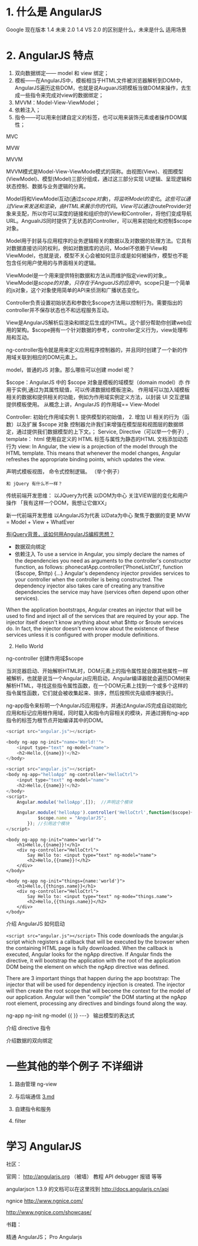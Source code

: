 
# 1. 什么是 AngularJS

Google
现在版本 1.4
未来 2.0
1.4 VS 2.0 的区别是什么，未来是什么
适用场景

# 2. AngularJS 特点


1. 双向数据绑定—— model 和 view 绑定；
2. 模板——在AngularJS中，模板相当于HTML文件被浏览器解析到DOM中，AngularJS遍历这些DOM，也就是说AuguarJS把模板当做DOM来操作，去生成一些指令来完成对view的数据绑定；
3. MVVM：Model-View-ViewModel；
4. 依赖注入；
5. 指令——可以用来创建自定义的标签，也可以用来装饰元素或者操作DOM属性；



MVC

MVW

MVVM


MVVM模式是Model-View-ViewMode模式的简称。由视图(View)、视图模型(ViewModel)、模型(Model)三部分组成，通过这三部分实现 UI逻辑、呈现逻辑和状态控制、数据与业务逻辑的分离。

Model将和ViewModel互动(通过$scope对象)，将监听Model的变化。这些可以通过View来发送和渲染，由HTML来展示你的 代码。View可以通过$routeProvider对象来支配，所以你可以深度的链接和组织你的View和Controller，将他们变成导航 URL。AngualrJS同时提供了无状态的Controller，可以用来初始化和控制$scope对象。


Model用于封装与应用程序的业务逻辑相关的数据以及对数据的处理方法。它具有对数据直接访问的权利，例如对数据库的访问，Model不依赖于View和ViewModel，也就是说，模型不关心会被如何显示或是如何被操作，模型也不能包含任何用户使用的与界面相关的逻辑。

ViewModel是一个用来提供特别数据和方法从而维护指定view的对象,。ViewModel是$scope的对象，只存在于AnguarJS的应用中。$scope只是一个简单的js对象，这个对象使用简单的API来侦测和广播状态变化。

Controller负责设置初始状态和参数化$scope方法用以控制行为。需要指出的controller并不保存状态也不和远程服务互动。

View是AngularJS解析后渲染和绑定后生成的HTML。这个部分帮助你创建web应用的架构。$scope拥有一个针对数据的参考，controller定义行为，view处理布局和互动。

ng-controller指令就是用来定义应用程序控制器的，并且同时创建了一个新的作用域关联到相应的DOM元素上。


model，普通的JS 对象。那么哪些可以创建 model 呢？





$scope：AngularJS 中的 $scope 对象是模板的域模型（domain  model）亦 作用于实例,通过为其属性赋值，可以传递数据给模板渲染。
作用域可以加入域模板相关的数据和提供相关的功能，例如为作用域实例定义方法，以封装 UI 交互逻辑提供模板使用。
从概念上讲，AngularJS 的作用域== View-Model


Controller: 初始化作用域实例
            1. 提供模型的初始值，
            2. 增加 UI 相关的行为（函数）以及扩展 $scope 对象
控制器允许我们来增强在模型层和视图层的数据绑定，通过提供我们数据模型的上下文。；
Service,
Directive（可以举一个例子）,
template： html 使用自定义的 HTML 标签与属性为静态的HTML 文档添加动态行为
view: In Angular, the view is a projection of the model through the HTML template.
This means that whenever the model changes, Angular refreshes the appropriate binding points, which updates the view.



声明式模板视图，
命令式控制逻辑。
（举个例子）


    和 jQuery 有什么不一样？

传统前端开发思维：
    以JQuery为代表
    以DOM为中心
    关注VIEW层的变化和用户操作
    「我有这样一个DOM，我想让它做XX」

新一代前端开发思维
    以AngularJS为代表
    以Data为中心
    聚焦于数据的变更
    MVW = Model + View + WhatEver

[有jQuery背景，该如何用AngularJS编程思想？](http://blog.jobbole.com/46589/)


- 数据双向绑定
- 依赖注入
To use a service in Angular, you simply declare the names of the dependencies you need as arguments to the controller's constructor function, as follows:
phonecatApp.controller('PhoneListCtrl', function ($scope, $http) {...}
Angular's dependency injector provides services to your controller when the controller is being constructed. The dependency injector also takes care of creating any transitive dependencies the service may have (services often depend upon other services).

When the application bootstraps, Angular creates an injector that will be used to find and inject all of the services that are required by your app. The injector itself doesn't know anything about what $http or $route services do. In fact, the injector doesn't even know about the existence of these services unless it is configured with proper module definitions.

2. Hello World

ng-controller 创建作用域$scope

当浏览器启动、开始解析HTML时，DOM元素上的指令属性就会跟其他属性一样被解析，也就是说当一个Angular.js应用启动，Angular编译器就会遍历DOM树来解析HTML，寻找这些指令属性函数，在一个DOM元素上找到一个或多个这样的指令属性函数，它们就会被收集起来、排序，然后按照优先级顺序被执行。


ng-app指令来标明一个AngularJS应用程序，并通过AngularJS完成自动初始化应用和标记应用根作用域，同时载入和指令内容相关的模块，并通过拥有ng-app指令的标签为根节点开始编译其中的DOM。



```js
<script src="angular.js"></script>

<body ng-app ng-init="name='World!'">
    <input type="text" ng-model="name">
    <h2>Hello,{{name}}!</h2>
</body>
```


```js
<script src="angular.js"></script>
<body ng-app="helloApp" ng-controller="HelloCtrl">
    <input type="text" ng-model="name">
    <h2>Hello,{{name}}!</h2>
</body>
<script>
    Angular.module('helloApp',[]);  //声明这个模块

    Angular.module('helloApp').controller('HelloCtrl',function($scope){
            $scope.name = "AngularJS";
        }); //引用这个模块
</script>
```


```
<body ng-app ng-init="name='world'">
    <h1>Hello,{{name}}!</h1>
    <div ng-controller="HelloCtrl">
        Say Hello to: <input type="text" ng-model="name">
        <h2>Hello,{{name}}!</h2>
    </div>
</body>
```

```
<body ng-app ng-init="things={name:'world'}">
    <h1>Hello,{{things.name}}</h1>
    <div ng-controller="HelloCtrl">
        Say Hello to: <input type="text" ng-mode="things.name">
        <h2>Hello,{{things.name}}</h2>
    </div>
</body>
```

介绍 AngularJS 如何启动

`<script src="angular.js"></script>`
This code downloads the angular.js script which registers a callback that will be executed by the browser when the containing HTML page is fully downloaded. When the callback is executed, Angular looks for the ngApp directive. If Angular finds the directive, it will bootstrap the application with the root of the application DOM being the element on which the ngApp directive was defined.

There are 3 important things that happen during the app bootstrap:
The injector that will be used for dependency injection is created.
The injector will then create the root scope that will become the context for the model of our application.
Angular will then "compile" the DOM starting at the ngApp root element, processing any directives and bindings found along the way.


ng-app
ng-init
ng-model
{{ }}  ---》 输出模型的表达式


介绍 directive 指令


介绍数据的双向绑定



# 一些其他的举个例子 不详细讲

1. 路由管理  ng-view

2. 与后端通信
 [3.md](3.md)
3. 自建指令和服务

4. filter



# 学习 AngularJS


社区：


官网： http://angularjs.org （被墙）
 教程 API debugger 报错 等等

angularjscn 1.3.9 的文档可以在这里找到 http://docs.angularjs.cn/api


ngnice  http://www.ngnice.com/

http://www.ngnice.com/showcase/

书籍：

精通 AngularJS；
Pro Angularjs

